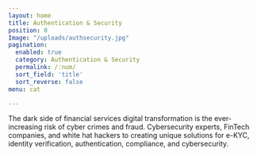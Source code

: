 ```yaml
---
layout: home
title: Authentication & Security
position: 0
Image: "/uploads/authsecurity.jpg"
pagination: 
  enabled: true
  category: Authentication & Security
  permalink: /:num/
  sort_field: 'title'
  sort_reverse: false
menu: cat

---
```


The dark side of financial services digital transformation is the ever-increasing risk of cyber crimes and fraud. Cybersecurity experts, FinTech companies, and white hat hackers to creating unique solutions for e-KYC, identity verification, authentication, compliance, and cybersecurity.